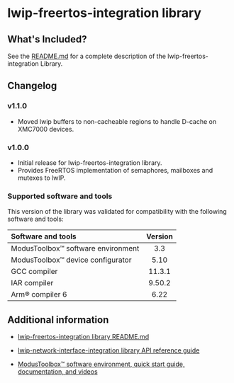 # lwip-freertos-integration library

## What's Included?

See the [README.md](./README.md) for a complete description of the lwip-freertos-integration Library.

## Changelog

### v1.1.0
- Moved lwip buffers to non-cacheable regions to handle D-cache on XMC7000 devices.

### v1.0.0
- Initial release for lwip-freertos-integration library.
- Provides FreeRTOS implementation of semaphores, mailboxes and mutexes to lwIP.

### Supported software and tools

This version of the library was validated for compatibility with the following software and tools:

| Software and tools                                             | Version |
| :---                                                           | :----:  |
| ModusToolbox&trade; software environment                       | 3.3     |
| ModusToolbox&trade; device configurator                        | 5.10    |
| GCC compiler                                                   | 11.3.1  |
| IAR compiler                                                   | 9.50.2  |
| Arm&reg; compiler 6                                            | 6.22    |


## Additional information

- [lwip-freertos-integration library README.md](./README.md)

- [lwip-network-interface-integration library API reference guide](https://cypresssemiconductorco.github.io/lwip-freertos-integration/api_reference_manual/html/index.html)

- [ModusToolbox&trade; software environment, quick start guide, documentation, and videos](https://www.cypress.com/products/modustoolbox-software-environment)

